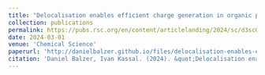 ```yaml
---
title: "Delocalisation enables efficient charge generation in organic photovoltaics, even with little to no energetic offset"
collection: publications
permalink: https://pubs.rsc.org/en/content/articlelanding/2024/sc/d3sc05409h
date: 2024-03-01
venue: 'Chemical Science'
paperurl: 'http://danielbalzer.github.io/files/delocalisation-enables-efficient-charge-generation-in-organic-photovoltaics-even-with-little-to-no-energetic-offset.pdf'
citation: 'Daniel Balzer, Ivan Kassal. (2024). &quot;Delocalisation enables efficient charge generation in organic photovoltaics, even with little to no energetic offset.&quot; <i>Chemical Science</i>.'
---
```

